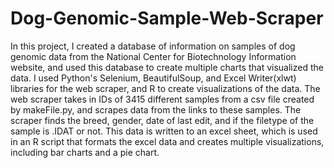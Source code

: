 # Dog-Genomic-Sample-Web-Scraper

In this project, I created a database of information on samples of dog genomic data from the National Center for Biotechnology Information website, and used this database to create multiple charts that visualized the data.  I used Python's Selenium, BeautifulSoup, and Excel Writer(xlwt) libraries for the web scraper, and R to create visualizations of the data.
  The web scraper takes in IDs of 3415 different samples from a csv file created by makeFile.py, and scrapes data from the links to these samples.  The scraper finds the breed, gender, date of last edit, and if the filetype of the sample is .IDAT or not.  This data is written to an excel sheet, which is used in an R script that formats the excel data and creates multiple visualizations, including bar charts and a pie chart.

